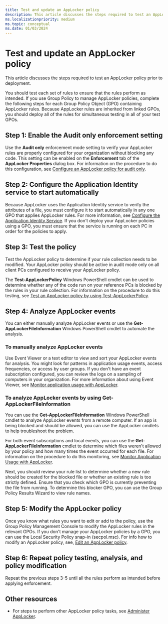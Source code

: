 ```yaml
---
title: Test and update an AppLocker policy
description: This article discusses the steps required to test an AppLocker policy prior to deployment.
ms.localizationpriority: medium
ms.topic: conceptual
ms.date: 01/03/2024
---
```


# Test and update an AppLocker policy

This article discusses the steps required to test an AppLocker policy prior to deployment.

You should test each set of rules to ensure that the rules perform as intended. If you use Group Policy to manage AppLocker policies, complete the following steps for each Group Policy Object (GPO) containing AppLocker rules. Because AppLocker rules are inherited from linked GPOs, you should deploy all of the rules for simultaneous testing in all of your test GPOs.

## Step 1: Enable the Audit only enforcement setting

Use the **Audit only** enforcement mode setting to verify your AppLocker rules are properly configured for your organization without blocking any code. This setting can be enabled on the **Enforcement** tab of the **AppLocker Properties** dialog box. For information on the procedure to do this configuration, see [Configure an AppLocker policy for audit only](configure-an-applocker-policy-for-audit-only.md).

## Step 2: Configure the Application Identity service to start automatically

Because AppLocker uses the Application Identity service to verify the attributes of a file, you must configure it to start automatically in any one GPO that applies AppLocker rules. For more information, see [Configure the Application Identity Service](configure-the-application-identity-service.md). If you don't deploy your AppLocker policies using a GPO, you must ensure that the service is running on each PC in order for the policies to apply.

## Step 3: Test the policy

Test the AppLocker policy to determine if your rule collection needs to be modified. Your AppLocker policy should be active in audit mode only on all client PCs configured to receive your AppLocker policy.

The **Test-AppLockerPolicy** Windows PowerShell cmdlet can be used to determine whether any of the code run on your reference PCs is blocked by the rules in your rule collection. For information on the procedure to do this testing, see [Test an AppLocker policy by using Test-AppLockerPolicy](test-an-applocker-policy-by-using-test-applockerpolicy.md).

## Step 4: Analyze AppLocker events

You can either manually analyze AppLocker events or use the **Get-AppLockerFileInformation** Windows PowerShell cmdlet to automate the analysis.

### To manually analyze AppLocker events

Use Event Viewer or a text editor to view and sort your AppLocker events for analysis. You might look for patterns in application usage events, access frequencies, or access by user groups. If you don't have an event subscription configured, you can review the logs on a sampling of computers in your organization. For more information about using Event Viewer, see [Monitor application usage with AppLocker](monitor-application-usage-with-applocker.md).

### To analyze AppLocker events by using Get-AppLockerFileInformation

You can use the **Get-AppLockerFileInformation** Windows PowerShell cmdlet to analyze AppLocker events from a remote computer. If an app is being blocked and should be allowed, you can use the AppLocker cmdlets to help troubleshoot the problem.

For both event subscriptions and local events, you can use the **Get-AppLockerFileInformation** cmdlet to determine which files weren't allowed by your policy and how many times the event occurred for each file. For information on the procedure to do this monitoring, see [Monitor Application Usage with AppLocker](monitor-application-usage-with-applocker.md).

Next, you should review your rule list to determine whether a new rule should be created for the blocked file or whether an existing rule is too strictly defined. Ensure that you check which GPO is currently preventing the file from running. To determine this blocker GPO, you can use the Group Policy Results Wizard to view rule names.

## Step 5: Modify the AppLocker policy

Once you know what rules you want to edit or add to the policy, use the Group Policy Management Console to modify the AppLocker rules in the relevant GPOs. If you don't manage your AppLocker policies by a GPO, you can use the Local Security Policy snap-in (secpol.msc). For info how to modify an AppLocker policy, see, [Edit an AppLocker policy](edit-an-applocker-policy.md).

## Step 6: Repeat policy testing, analysis, and policy modification

Repeat the previous steps 3-5 until all the rules perform as intended before applying enforcement.

## Other resources

- For steps to perform other AppLocker policy tasks, see [Administer AppLocker](administer-applocker.md).
